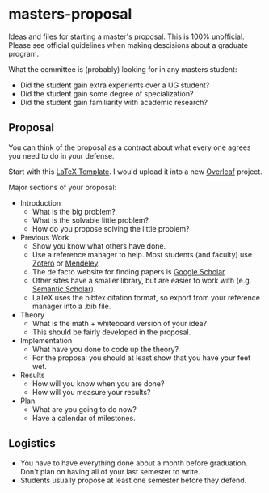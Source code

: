 # masters-proposal

Ideas and files for starting a master's proposal. This is 100% unofficial. Please see official guidelines when making descisions about a graduate program.

What the committee is (probably) looking for in any masters student:
-	Did the student gain extra experients over a UG student?
-	Did the student gain some degree of specialization?
-	Did the student gain familiarity with academic research?

##	Proposal
You can think of the proposal as a contract about what every one agrees you need to do in your defense.

Start with this [LaTeX Template](CSCI_MS_Proposal_Template.zip). I would upload it into a new [Overleaf](https://overleaf.com) project.


Major sections of your proposal:
- Introduction
    - What is the big problem?
    - What is the solvable little problem?
    - How do you propose solving the little problem?
-	Previous Work
    - Show you know what others have done.
    - Use a reference manager to help. Most students (and faculty) use [Zotero](https://www.zotero.org/) or [Mendeley](https://www.mendeley.com/reference-management/mendeley-desktop).
    - The de facto website for finding papers is [Google Scholar](https://scholar.google.com).
    - Other sites have a smaller library, but are easier to work with (e.g. [Semantic Scholar](semanticscholar.org)).
    - LaTeX uses the bibtex citation format, so export from your reference manager into a .bib file.
- Theory
   - What is the math + whiteboard version of your idea?
   - This should be fairly developed in the proposal.
- Implementation
  - What have you done to code up the theory? 
  - For the proposal you should at least show that you have your feet wet.
- Results
  - How will you know when you are done?
  - How will you measure your results?
-	Plan
    - What are you going to do now?
    - Have a calendar of milestones.

## Logistics 

- You have to have everything done about a month before graduation. Don't plan on having all of your last semester to write.
- Students usually propose at least one semester before they defend.
